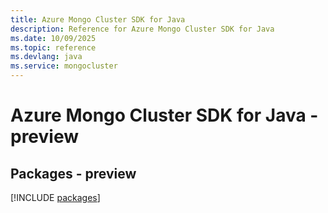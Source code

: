 ```yaml
---
title: Azure Mongo Cluster SDK for Java
description: Reference for Azure Mongo Cluster SDK for Java
ms.date: 10/09/2025
ms.topic: reference
ms.devlang: java
ms.service: mongocluster
---
```

# Azure Mongo Cluster SDK for Java - preview
## Packages - preview
[!INCLUDE [packages](mongo-cluster-index.md)]
